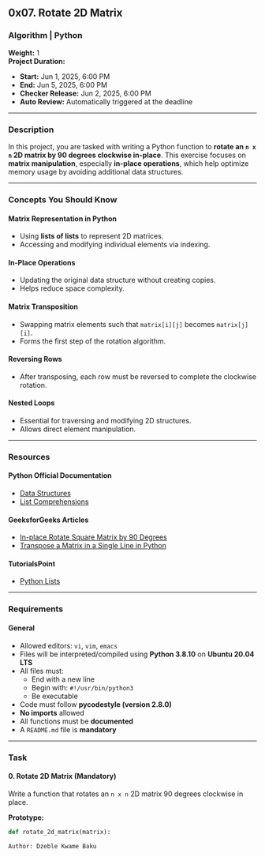 ## 0x07. Rotate 2D Matrix

### Algorithm | Python  
**Weight:** 1  
**Project Duration:**  
- **Start:** Jun 1, 2025, 6:00 PM  
- **End:** Jun 5, 2025, 6:00 PM  
- **Checker Release:** Jun 2, 2025, 6:00 PM  
- **Auto Review:** Automatically triggered at the deadline  

---

### Description

In this project, you are tasked with writing a Python function to **rotate an `n x n` 2D matrix by 90 degrees clockwise in-place**. This exercise focuses on **matrix manipulation**, especially **in-place operations**, which help optimize memory usage by avoiding additional data structures.

---

### Concepts You Should Know

#### Matrix Representation in Python
- Using **lists of lists** to represent 2D matrices.
- Accessing and modifying individual elements via indexing.

#### In-Place Operations
- Updating the original data structure without creating copies.
- Helps reduce space complexity.

#### Matrix Transposition
- Swapping matrix elements such that `matrix[i][j]` becomes `matrix[j][i]`.
- Forms the first step of the rotation algorithm.

#### Reversing Rows
- After transposing, each row must be reversed to complete the clockwise rotation.

#### Nested Loops
- Essential for traversing and modifying 2D structures.
- Allows direct element manipulation.

---

### Resources

#### Python Official Documentation
- [Data Structures](https://docs.python.org/3/tutorial/datastructures.html)
- [List Comprehensions](https://docs.python.org/3/tutorial/datastructures.html#list-comprehensions)

#### GeeksforGeeks Articles
- [In-place Rotate Square Matrix by 90 Degrees](https://www.geeksforgeeks.org/inplace-rotate-square-matrix-by-90-degrees/)
- [Transpose a Matrix in a Single Line in Python](https://www.geeksforgeeks.org/python-transpose-matrix/)

#### TutorialsPoint
- [Python Lists](https://www.tutorialspoint.com/python/python_lists.htm)

---

### Requirements

#### General
- Allowed editors: `vi`, `vim`, `emacs`
- Files will be interpreted/compiled using **Python 3.8.10** on **Ubuntu 20.04 LTS**
- All files must:
  - End with a new line
  - Begin with: `#!/usr/bin/python3`
  - Be executable
- Code must follow **pycodestyle (version 2.8.0)**
- **No imports** allowed
- All functions must be **documented**
- A `README.md` file is **mandatory**

---

### Task

#### 0. Rotate 2D Matrix (Mandatory)

Write a function that rotates an `n x n` 2D matrix 90 degrees clockwise in place.

**Prototype:**  
```python
def rotate_2d_matrix(matrix):

Author: Dzeble Kwame Baku
